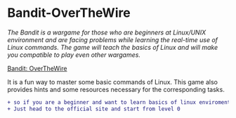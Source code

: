 # Bandit-OverTheWire
*The Bandit is a wargame for those who are beginners at Linux/UNIX environment and are facing problems while learning the real-time use of Linux commands. The game will teach the basics of Linux and will make you compatible to play even other wargames.*

<a href="https://overthewire.org/wargames/bandit/">Bandit: OverTheWire</a>
<div>It is a fun way to master some basic commands of Linux.
This game also provides hints and some resources necessary for the corresponding tasks.</div>

```diff
+ so if you are a beginner and want to learn basics of linux enviroment 
+ Just head to the official site and start from level 0
